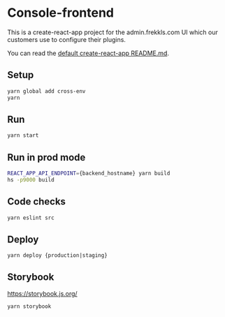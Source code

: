 # Console-frontend

This is a create-react-app project for the admin.frekkls.com UI which our customers use to configure their plugins.

You can read the [default create-react-app README.md](https://github.com/facebook/create-react-app/blob/master/packages/react-scripts/template/README.md).

## Setup

```sh
yarn global add cross-env
yarn
```

## Run

```sh
yarn start
```

## Run in prod mode

```sh
REACT_APP_API_ENDPOINT={backend_hostname} yarn build
hs -p9000 build
```

## Code checks

```sh
yarn eslint src
```

## Deploy

```
yarn deploy {production|staging}
```

## Storybook

https://storybook.js.org/

```
yarn storybook
```
